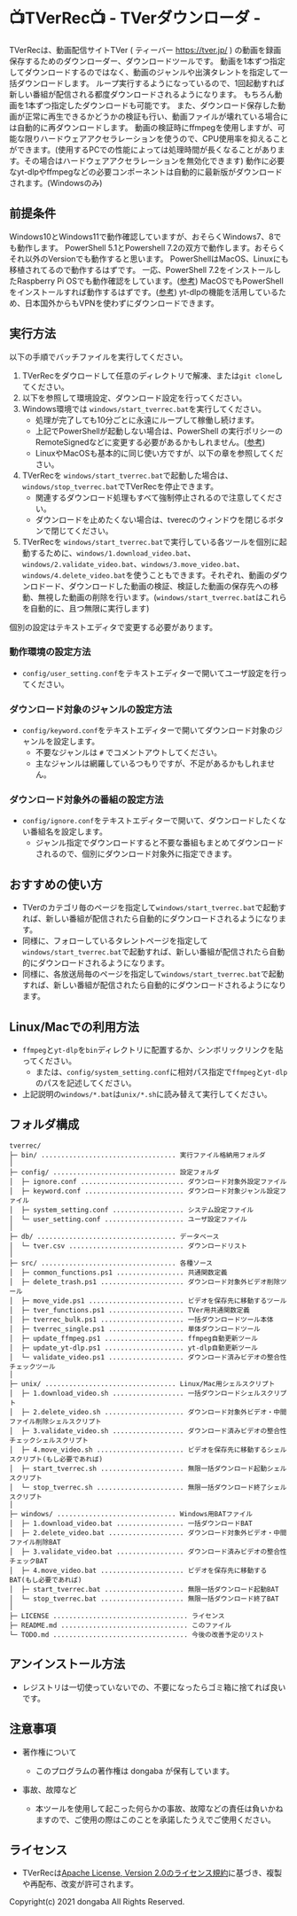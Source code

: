 # :tv:**TVerRec**:tv: - TVerダウンローダ -

TVerRecは、動画配信サイトTVer ( ティーバー <https://tver.jp/> ) の動画を録画保存するためのダウンローダー、ダウンロードツールです。
動画を1本ずつ指定してダウンロードするのではなく、動画のジャンルや出演タレントを指定して一括ダウンロードします。
ループ実行するようになっているので、1回起動すれば新しい番組が配信される都度ダウンロードされるようになります。
もちろん動画を1本ずつ指定したダウンロードも可能です。
また、ダウンロード保存した動画が正常に再生できるかどうかの検証も行い、動画ファイルが壊れている場合には自動的に再ダウンロードします。
動画の検証時にffmpegを使用しますが、可能な限りハードウェアアクセラレーションを使うので、CPU使用率を抑えることができます。(使用するPCでの性能によっては処理時間が長くなることがあります。その場合はハードウェアアクセラレーションを無効化できます)
動作に必要なyt-dlpやffmpegなどの必要コンポーネントは自動的に最新版がダウンロードされます。(Windowsのみ)

## 前提条件

Windows10とWindows11で動作確認していますが、おそらくWindows7、8でも動作します。
PowerShell 5.1とPowershell 7.2の双方で動作します。おそらくそれ以外のVersionでも動作すると思います。
PowerShellはMacOS、Linuxにも移植されてるので動作するはずです。
一応、PowerShell 7.2をインストールしたRaspberry Pi OSでも動作確認をしています。([参考](https://docs.microsoft.com/ja-jp/powershell/scripting/install/install-raspbian?view=powershell-7.2))
MacOSでもPowerShellをインストールすれば動作するはずです。([参考](https://docs.microsoft.com/ja-jp/powershell/scripting/install/installing-powershell-on-macos?view=powershell-7.2))
yt-dlpの機能を活用しているため、日本国外からもVPNを使わずにダウンロードできます。

## 実行方法

以下の手順でバッチファイルを実行してください。

1. TVerRecをダウロードして任意のディレクトリで解凍、または`git clone`してください。
2. 以下を参照して環境設定、ダウンロード設定を行ってください。
3. Windows環境では `windows/start_tverrec.bat`を実行してください。
    - 処理が完了しても10分ごとに永遠にループして稼働し続けます。
    - 上記でPowerShellが起動しない場合は、PowerShell の実行ポリシーのRemoteSignedなどに変更する必要があるかもしれません。([参考](https://docs.microsoft.com/ja-jp/powershell/module/microsoft.powershell.core/about/about_execution_policies?view=powershell-7.2))
    - LinuxやMacOSも基本的に同じ使い方ですが、以下の章を参照してください。
4. TVerRecを `windows/start_tverrec.bat`で起動した場合は、`windows/stop_tverrec.bat`でTVerRecを停止できます。
    - 関連するダウンロード処理もすべて強制停止されるので注意してください。
    - ダウンロードを止めたくない場合は、tverecのウィンドウを閉じるボタンで閉じてください。
5. TVerRecを `windows/start_tverrec.bat`で実行している各ツールを個別に起動するために、`windows/1.download_video.bat`、`windows/2.validate_video.bat`、`windows/3.move_video.bat`、`windows/4.delete_video.bat`を使うこともできます。それぞれ、動画のダウンロドード、ダウンロードした動画の検証、検証した動画の保存先への移動、無視した動画の削除を行います。(`windows/start_tverrec.bat`はこれらを自動的に、且つ無限に実行します)

個別の設定はテキストエディタで変更する必要があります。

### 動作環境の設定方法

- `config/user_setting.conf`をテキストエディターで開いてユーザ設定を行ってください。

### ダウンロード対象のジャンルの設定方法

- `config/keyword.conf`をテキストエディターで開いてダウンロード対象のジャンルを設定します。
  - 不要なジャンルは `#` でコメントアウトしてください。
  - 主なジャンルは網羅しているつもりですが、不足があるかもしれません。

### ダウンロード対象外の番組の設定方法

- `config/ignore.conf`をテキストエディターで開いて、ダウンロードしたくない番組名を設定します。
  - ジャンル指定でダウンロードすると不要な番組もまとめてダウンロードされるので、個別にダウンロード対象外に指定できます。

## おすすめの使い方

- TVerのカテゴリ毎のページを指定して`windows/start_tverrec.bat`で起動すれば、新しい番組が配信されたら自動的にダウンロードされるようになります。
- 同様に、フォローしているタレントページを指定して`windows/start_tverrec.bat`で起動すれば、新しい番組が配信されたら自動的にダウンロードされるようになります。
- 同様に、各放送局毎のページを指定して`windows/start_tverrec.bat`で起動すれば、新しい番組が配信されたら自動的にダウンロードされるようになります。

## Linux/Macでの利用方法

- `ffmpeg`と`yt-dlp`を`bin`ディレクトリに配置するか、シンボリックリンクを貼ってください。
  - または、`config/system_setting.conf`に相対パス指定で`ffmpeg`と`yt-dlp`のパスを記述してください。
- 上記説明の`windows/*.bat`は`unix/*.sh`に読み替えて実行してください。

## フォルダ構成

```text
tverrec/
├─ bin/ .................................. 実行ファイル格納用フォルダ
│
├─ config/ ............................... 設定フォルダ
│  ├─ ignore.conf .......................... ダウンロード対象外設定ファイル
│  ├─ keyword.conf ......................... ダウンロード対象ジャンル設定ファイル
│  ├─ system_setting.conf .................. システム設定ファイル
│  └─ user_setting.conf .................... ユーザ設定ファイル
│
├─ db/ ................................... データベース
│  └─ tver.csv ............................. ダウンロードリスト
│
├─ src/ .................................. 各種ソース
│  ├─ common_functions.ps1 ................. 共通関数定義
│  ├─ delete_trash.ps1 ..................... ダウンロード対象外ビデオ削除ツール
│  ├─ move_vide.ps1 ........................ ビデオを保存先に移動するツール
│  ├─ tver_functions.ps1 ................... TVer用共通関数定義
│  ├─ tverrec_bulk.ps1 ..................... 一括ダウンロードツール本体
│  ├─ tverrec_single.ps1 ................... 単体ダウンロードツール
│  ├─ update_ffmpeg.ps1 .................... ffmpeg自動更新ツール
│  ├─ update_yt-dlp.ps1 .................... yt-dlp自動更新ツール
│  └─ validate_video.ps1 ................... ダウンロード済みビデオの整合性チェックツール
│
├─ unix/ ................................. Linux/Mac用シェルスクリプト
│  ├─ 1.download_video.sh .................. 一括ダウンロードシェルスクリプト
│  ├─ 2.delete_video.sh .................... ダウンロード対象外ビデオ・中間ファイル削除シェルスクリプト
│  ├─ 3.validate_video.sh .................. ダウンロード済みビデオの整合性チェックシェルスクリプト
│  ├─ 4.move_video.sh ...................... ビデオを保存先に移動するシェルスクリプト(もし必要であれば)
│  ├─ start_tverrec.sh ..................... 無限一括ダウンロード起動シェルスクリプト
│  └─ stop_tverrec.sh ...................... 無限一括ダウンロード終了シェルスクリプト
│
├─ windows/ .............................. Windows用BATファイル
│  ├─ 1.download_video.bat ................. 一括ダウンロードBAT
│  ├─ 2.delete_video.bat ................... ダウンロード対象外ビデオ・中間ファイル削除BAT
│  ├─ 3.validate_video.bat ................. ダウンロード済みビデオの整合性チェックBAT
│  ├─ 4.move_video.bat ..................... ビデオを保存先に移動するBAT(もし必要であれば)
│  ├─ start_tverrec.bat .................... 無限一括ダウンロード起動BAT
│  └─ stop_tverrec.bat ..................... 無限一括ダウンロード終了BAT
│
├─ LICENSE .................................. ライセンス
├─ README.md ................................ このファイル
└─ TODO.md .................................. 今後の改善予定のリスト
```

## アンインストール方法

- レジストリは一切使っていないでの、不要になったらゴミ箱に捨てれば良いです。

## 注意事項

- 著作権について
  - このプログラムの著作権は dongaba が保有しています。

- 事故、故障など
  - 本ツールを使用して起こった何らかの事故、故障などの責任は負いかねますので、ご使用の際はこのことを承諾したうえでご使用ください。

## ライセンス

- TVerRecは[Apache License, Version 2.0のライセンス規約](http://www.apache.org/licenses/LICENSE-2.0)に基づき、複製や再配布、改変が許可されます。

Copyright(c) 2021 dongaba All Rights Reserved.
